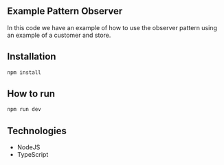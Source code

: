 ## Example Pattern Observer

In this code we have an example of how to use the observer pattern using an example of a customer and store.

## Installation

```bash
npm install
```

## How to run

```bash
npm run dev
```

## Technologies
* NodeJS
* TypeScript
